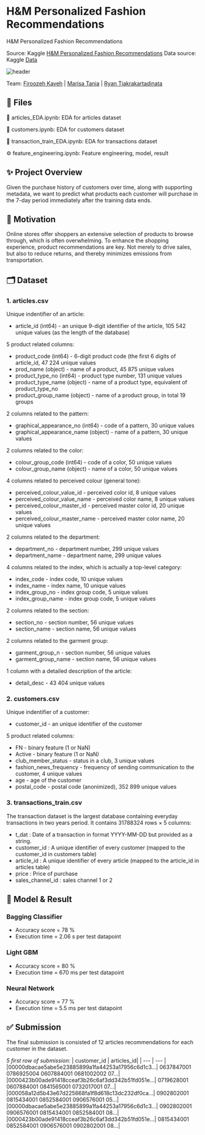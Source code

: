 # H&M Personalized Fashion Recommendations
H&amp;M Personalized Fashion Recommendations

Source: Kaggle [H&M Personalized Fashion Recommendations](https://www.kaggle.com/competitions/h-and-m-personalized-fashion-recommendations/overview)
Data source: Kaggle [Data](https://www.kaggle.com/competitions/h-and-m-personalized-fashion-recommendations/data)

![header](<img width="468" alt="Screen Shot 2022-05-11 at 12 31 52 PM" src="https://user-images.githubusercontent.com/60201466/167930921-e34c478c-4d18-498b-994e-19584ce2a995.png">
)

Team: [Firoozeh Kaveh](https://github.com/fika005) | [Marisa Tania](https://github.com/mt-cs) | [Ryan Tjakrakartadinata](https://github.com/tjakrak) 


## 📂 Files

👗 articles_EDA.ipynb: EDA for articles dataset

👥 customers.ipynb: EDA for customers dataset

🧾 transaction_train_EDA.ipynb: EDA for transactions dataset

⚙️ feature_engineering.ipynb: Feature engineering, model, result

## ✨ Project Overview

Given the purchase history of customers over time, along with supporting metadata, we want to predict what products each customer will purchase in the 7-day period immediately after the training data ends.

## 🌻 Motivation

Online stores offer shoppers an extensive selection of products to browse through, which is often overwhelming. To enhance the shopping experience, product recommendations are key. Not merely to drive sales, but also to reduce returns, and thereby minimizes emissions from transportation.

## 🗂 Dataset

### 1. articles.csv
Unique indentifier of an article:
- article_id (int64) - an unique 9-digit identifier of the article, 105 542 unique values (as the length of the database)

5 product related columns:
- product_code (int64) - 6-digit product code (the first 6 digits of article_id, 47 224 unique values
- prod_name (object) - name of a product, 45 875 unique values
- product_type_no (int64) - product type number, 131 unique values
- product_type_name (object) - name of a product type, equivalent of product_type_no
- product_group_name (object) - name of a product group, in total 19 groups

2 columns related to the pattern:
- graphical_appearance_no (int64) - code of a pattern, 30 unique values
- graphical_appearance_name (object) - name of a pattern, 30 unique values

2 columns related to the color:
- colour_group_code (int64) - code of a color, 50 unique values
- colour_group_name (object) - name of a color, 50 unique values

4 columns related to perceived colour (general tone):
- perceived_colour_value_id - perceived color id, 8 unique values
- perceived_colour_value_name - perceived color name, 8 unique values
- perceived_colour_master_id - perceived master color id, 20 unique values
- perceived_colour_master_name - perceived master color name, 20 unique values

2 columns related to the department:
- department_no - department number, 299 unique values
- department_name - department name, 299 unique values

4 columns related to the index, which is actually a top-level category:
- index_code - index code, 10 unique values
- index_name - index name, 10 unique values
- index_group_no - index group code, 5 unique values
- index_group_name - index group code, 5 unique values

2 columns related to the section:
- section_no - section number, 56 unique values
- section_name - section name, 56 unique values

2 columns related to the garment group:
- garment_group_n - section number, 56 unique values
- garment_group_name - section name, 56 unique values

1 column with a detailed description of the article:
- detail_desc - 43 404 unique values

### 2. customers.csv
Unique indentifier of a customer:
- customer_id - an unique identifier of the customer

5 product related columns:
- FN - binary feature (1 or NaN)
- Active - binary feature (1 or NaN)
- club_member_status - status in a club, 3 unique values
- fashion_news_frequency - frequency of sending communication to the customer, 4 unique values
- age - age of the customer
- postal_code - postal code (anonimized), 352 899 unique values
 
### 3. transactions_train.csv
The transaction dataset is the largest database containing everyday transactions in two years period. It contains 31788324 rows × 5 columns:
- t_dat : Date of a transaction in format YYYY-MM-DD but provided as a string.
- customer_id : A unique identifier of every customer (mapped to the customer_id in customers table)
- article_id : A unique identifier of every article (mapped to the article_id in articles table)
- price : Price of purchase
- sales_channel_id : sales channel 1 or 2

## 🧠 Model & Result

### Bagging Classifier
- Accuracy score = 78 %
- Execution time = 2.06 s per test datapoint

### Light GBM
- Accuracy score = 80 %
- Execution time = 670 ms per test datapoint

### Neural Network
- Accuracy score = 77 %
- Execution time = 5.5 ms per test datapoint

## ✅ Submission
The final submission is consisted of 12 articles recommendations for each customer in the dataset.

_5 first row of submission:_
| customer_id | articles_id|
| --- | --- |
|00000dbacae5abe5e23885899a1fa44253a17956c6d1c3...| 0637847001 0786925004 0607884001 0681002002 07...|
|0000423b00ade91418cceaf3b26c6af3dd342b51fd051e...| 0719628001 0607884001 0841565001 0732017001 07...|
|000058a12d5b43e67d225668fa1f8d618c13dc232df0ca...| 0902802001 0815434001 0852584001 0906576001 05...|
|00000dbacae5abe5e23885899a1fa44253a17956c6d1c3...| 0902802001 0906576001 0815434001 0852584001 08...|
|0000423b00ade91418cceaf3b26c6af3dd342b51fd051e...| 0815434001 0852584001 0906576001 0902802001 08...|




